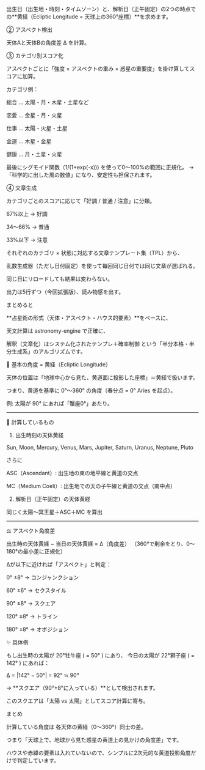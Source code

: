出生日（出生地・時刻・タイムゾーン）と、解析日（正午固定）の2つの時点での**黄経（Ecliptic Longitude = 天球上の360°座標）**を求めます。

② アスペクト検出

天体Aと天体Bの角度差 Δ を計算。

③ カテゴリ別スコア化

アスペクトごとに「強度 × アスペクトの重み × 惑星の重要度」を掛け算してスコアに加算。

カテゴリ例： 

総合 … 太陽・月・木星・土星など

恋愛 … 金星・月・火星

仕事 … 太陽・火星・土星

金運 … 木星・金星

健康 … 月・土星・火星

最後にシグモイド関数（1/(1+exp(-x))) を使って0〜100%の範囲に正規化。
→ 「科学的に出した風の数値」になり、安定性も担保されます。

④ 文章生成

カテゴリごとのスコアに応じて「好調 / 普通 / 注意」に分類。 

67%以上 → 好調

34〜66% → 普通

33%以下 → 注意

それぞれのカテゴリ × 状態に対応する文章テンプレート集（TPL）から、 

乱数生成器（ただし日付固定）を使って毎回同じ日付では同じ文章が選ばれる。

同じ日にリロードしても結果は変わらない。

出力は5行ずつ（今回拡張版）、読み物感を出す。

まとめると

**占星術の形式（天体・アスペクト・ハウス的要素）**をベースに、

天文計算は astronomy-engine で正確に、

解釈（文章化）はシステム化されたテンプレ＋確率制御
という「半分本格・半分生成系」のアルゴリズムです。

🌌 基本の角度 = 黄経（Ecliptic Longitude）

天体の位置は「地球中心から見た、黄道面に投影した座標」＝黄経で扱います。

つまり、黄道を基準に 0°〜360° の角度（春分点 = 0° Aries を起点）。

例: 太陽が 90° にあれば「蟹座0°」あたり。

---

🔭 計算しているもの

1. 出生時刻の天体黄経

Sun, Moon, Mercury, Venus, Mars, Jupiter, Saturn, Uranus, Neptune, Pluto

さらに

ASC（Ascendant）: 出生地の東の地平線と黄道の交点

MC（Medium Coeli）: 出生地での天の子午線と黄道の交点（南中点）

2. 解析日（正午固定）の天体黄経

同じく太陽〜冥王星＋ASC＋MC を算出

---

⚖️ アスペクト角度差

出生時の天体黄経 − 当日の天体黄経 = Δ（角度差）
（360°で剰余をとり、0〜180°の最小差に正規化）

Δが以下に近ければ「アスペクト」と判定：

0° ±8° → コンジャンクション

60° ±6° → セクスタイル

90° ±8° → スクエア

120° ±8° → トライン

180° ±8° → オポジション

✨ 具体例

もし出生時の太陽が 20°牡牛座 ( = 50° ) にあり、
今日の太陽が 22°獅子座 ( = 142° ) にあれば：

Δ = |142° − 50°| = 92° ≒ 90°

→ **スクエア（90°±8°に入っている）**として検出されます。

このスクエアは「太陽 vs 太陽」としてスコア計算に寄与。

まとめ

計算している角度は 各天体の黄経（0〜360°）同士の差。

つまり「天球上で、地球から見た惑星の黄道上の見かけの角度差」です。

ハウスや赤緯の要素は入れていないので、シンプルに2次元的な黄道投影角度だけで判定しています。
